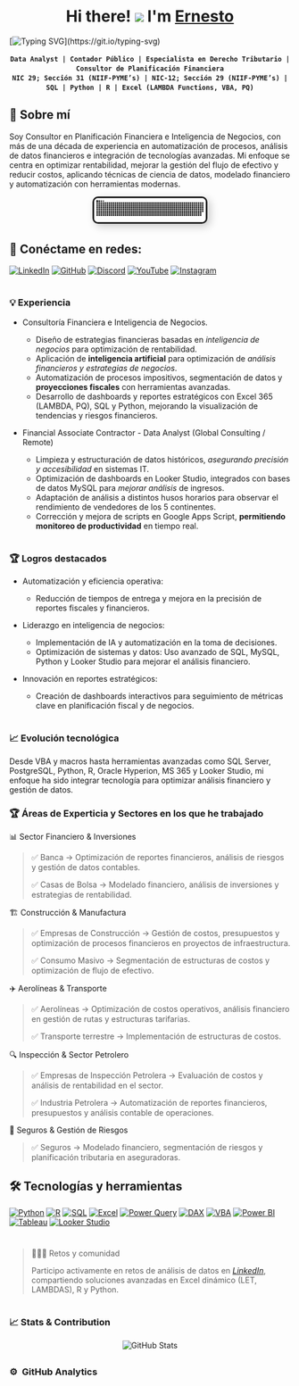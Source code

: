 <div align="center">
  <h1>Hi there!  <img src="https://usagif.com/wp-content/uploads/gifs/handshake-46.gif" width="50">  I'm <a href="https://www.linkedin.com/in/vegacastilloe">Ernesto</a></h1>
  <!--👋</h1-->
</div>

<!--img src="https://media.licdn.com/dms/image/v2/D4E16AQFJ5dE5ZtWHAQ/profile-displaybackgroundimage-shrink_350_1400/profile-displaybackgroundimage-shrink_350_1400/0/1715800538049?e=1755129600&v=beta&t=noFz26nQp446vuqFiY_rZ2yMdw4EI3-JWYxXkiO5bUo"-->

[![Typing SVG](https://readme-typing-svg.herokuapp.com?font=Share+Tech+Mono&size=20&duration=2500&pause=&color=00FF00&center=false&width=435&lines=Hola..!+++soy+Ernesto+Vega+Castillo;Lcdo.+en+Contadur%C3%ADa+P%C3%BAblica+y+Data+Analysts...;+Ayudo+a+Empresas+a+transformar+Informaci%C3%B3n;En+Estrategias+Efectivas...)](https://git.io/typing-svg)

<div align="center">
  
**`Data Analyst | Contador Público | Especialista en Derecho Tributario | Consultor de Planificación Financiera`**  
**`NIC 29; Sección 31 (NIIF-PYME’s) | NIC-12; Sección 29 (NIIF-PYME’s) | SQL | Python | R | Excel (LAMBDA Functions, VBA, PQ)`**
</div>

## 📌 Sobre mí

Soy Consultor en Planificación Financiera e Inteligencia de Negocios, con más de una década de experiencia en automatización de procesos, análisis de datos financieros e integración de tecnologías avanzadas. Mi enfoque se centra en optimizar rentabilidad, mejorar la gestión del flujo de efectivo y reducir costos, aplicando técnicas de ciencia de datos, modelado financiero y automatización con herramientas modernas.

<div align="center">
  <a href="" target="_blank">
    <img src="/assets/grid-snake.svg" alt=""
         style="border: 3px solid #1e1e1e; border-radius: 10px; box-shadow: 5px 5px 15px rgba(0,0,0,0.2); max-width:200px;">
  </a>
</div>

## 🔗 Conéctame en redes: 
[![LinkedIn](https://img.shields.io/badge/LinkedIn-0077B5?logo=linkedin&logoColor=white)](https://www.linkedin.com/in/vegacastilloe)
[![GitHub](https://img.shields.io/badge/GitHub-181717?logo=github&logoColor=white)](https://github.com/vegacastilloe)
[![Discord](https://img.shields.io/badge/Discord-5865F2?logo=discord&logoColor=white)](https://discord.com/users/devhox)
[![YouTube](https://img.shields.io/badge/YouTube-FF0000?logo=youtube&logoColor=white)](https://www.youtube.com/@vegacastilloe?sub_confirmation=1)
[![Instagram](https://img.shields.io/badge/Instagram-E4405F?logo=instagram&logoColor=white)](https://www.instagram.com/vegacastilloe)

#

### 💡 Experiencia
- Consultoría Financiera e Inteligencia de Negocios.
  - Diseño de estrategias financieras basadas en _inteligencia de negocios_ para optimización de rentabilidad.
  - Aplicación de **inteligencia artificial** para optimización de _análisis financieros y estrategias de negocios_.
  - Automatización de procesos impositivos, segmentación de datos y **proyecciones fiscales** con herramientas avanzadas.
  - Desarrollo de dashboards y reportes estratégicos con Excel 365 (LAMBDA, PQ), SQL y Python, mejorando la visualización de tendencias y riesgos financieros.


- Financial Associate Contractor - Data Analyst (Global Consulting / Remote)
  - Limpieza y estructuración de datos históricos, _asegurando precisión y accesibilidad_ en sistemas IT.
  - Optimización de dashboards en Looker Studio, integrados con bases de datos MySQL para _mejorar análisis_ de ingresos.
  - Adaptación de análisis a distintos husos horarios para observar el rendimiento de vendedores de los 5 continentes.
  - Corrección y mejora de scripts en Google Apps Script, **permitiendo monitoreo de productividad** en tiempo real.
#

### 🏆 Logros destacados
- Automatización y eficiencia operativa:
  - Reducción de tiempos de entrega y mejora en la precisión de reportes fiscales y financieros.

- Liderazgo en inteligencia de negocios:
  - Implementación de IA y automatización en la toma de decisiones.
  - Optimización de sistemas y datos: Uso avanzado de SQL, MySQL, Python y Looker Studio para mejorar el análisis financiero.

- Innovación en reportes estratégicos:
  - Creación de dashboards interactivos para seguimiento de métricas clave en planificación fiscal y de negocios.
#

### 📈 Evolución tecnológica
Desde VBA y macros hasta herramientas avanzadas como SQL Server, PostgreSQL, Python, R, Oracle Hyperion, MS 365 y Looker Studio, mi enfoque ha sido integrar tecnología para optimizar análisis financiero y gestión de datos.

### 🏆 Áreas de Experticia y Sectores en los que he trabajado
📊 Sector Financiero & Inversiones
> ✅ Banca → Optimización de reportes financieros, análisis de riesgos y gestión de datos contables.
> 
> ✅ Casas de Bolsa → Modelado financiero, análisis de inversiones y estrategias de rentabilidad.

🏗 Construcción & Manufactura
> ✅ Empresas de Construcción → Gestión de costos, presupuestos y optimización de procesos financieros en proyectos de infraestructura.
> 
> ✅ Consumo Masivo → Segmentación de estructuras de costos y optimización de flujo de efectivo.

✈️ Aerolíneas & Transporte
> ✅ Aerolíneas → Optimización de costos operativos, análisis financiero en gestión de rutas y estructuras tarifarias.
> 
> ✅ Transporte terrestre → Implementación de estructuras de costos. 

🔍 Inspección & Sector Petrolero
> ✅ Empresas de Inspección Petrolera → Evaluación de costos y análisis de rentabilidad en el sector.
> 
> ✅ Industria Petrolera → Automatización de reportes financieros, presupuestos y análisis contable de operaciones.

🏦 Seguros & Gestión de Riesgos
> ✅ Seguros → Modelado financiero, segmentación de riesgos y planificación tributaria en aseguradoras.

## 🛠 Tecnologías y herramientas  

[![Python](https://img.shields.io/badge/Python-3776AB?logo=python&logoColor=white)](https://www.python.org/)
[![R](https://img.shields.io/badge/R-276DC3?logo=r&logoColor=white)](https://www.r-project.org/)
[![SQL](https://img.shields.io/badge/SQL-CC2927?logo=microsoftsqlserver&logoColor=white)](https://www.mysql.com/)
[![Excel](https://img.shields.io/badge/Excel-217346?logo=microsoft-excel&logoColor=white)](https://www.microsoft.com/en-us/microsoft-365/excel)
[![Power Query](https://img.shields.io/badge/Power%20Query-00A650?logo=microsoft-excel&logoColor=white)](https://learn.microsoft.com/en-us/power-query/)
[![DAX](https://img.shields.io/badge/DAX-F2C811?logo=powerbi&logoColor=black)](https://learn.microsoft.com/en-us/dax/)
[![VBA](https://img.shields.io/badge/VBA-154734?logo=microsoft&logoColor=white)](https://learn.microsoft.com/en-us/office/vba/library-reference/concepts/)
[![Power BI](https://img.shields.io/badge/Power%20BI-F2C811?logo=powerbi&logoColor=black)](https://powerbi.microsoft.com/)
[![Tableau](https://img.shields.io/badge/Tableau-E97627?logo=tableau&logoColor=white)](https://www.tableau.com/)
[![Looker Studio](https://img.shields.io/badge/Looker%20Studio-4285F4?logo=google&logoColor=white)](https://lookerstudio.google.com/)  

#
> 🧠🔥🐍 Retos y comunidad
> 
> Participo activamente en retos de análisis de datos en *[LinkedIn](https://www.linkedin.com/in/vegacastilloe)*, compartiendo soluciones avanzadas en Excel dinámico (LET, LAMBDAS), R y Python.
#

### 📈 Stats & Contribution

<div align="center">
  <img src="https://github-readme-stats.vercel.app/api?username=vegacastilloe&show_icons=true&theme=merko" alt="GitHub Stats" />
</div>

##



### ⚙️ &nbsp;GitHub Analytics

<!--p align="center">
<a href="https://github.com/vegacastilloe">
  <img height="180em" src="https://github-readme-stats-eight-theta.vercel.app/api?username=vegacastilloe&show_icons=true&theme=algolia&include_all_commits=true&count_private=true"/>
  
</a>
</p-->
